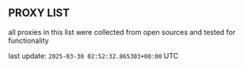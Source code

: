## PROXY LIST

all proxies in this list were collected from open sources and tested for functionality

last update: `2025-03-30 02:52:32.865303+00:00` UTC